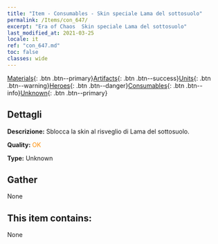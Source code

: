 ```yaml
---
title: "Item - Consumables - Skin speciale Lama del sottosuolo"
permalink: /Items/con_647/
excerpt: "Era of Chaos  Skin speciale Lama del sottosuolo"
last_modified_at: 2021-03-25
locale: it
ref: "con_647.md"
toc: false
classes: wide
---
```

 [Materials](/it/Items/){: .btn .btn--primary}[Artifacts](/it/Items/Artifacts/){: .btn .btn--success}[Units](/it/Items/Units/){: .btn .btn--warning}[Heroes](/it/Items/Heroes/){: .btn .btn--danger}[Consumables](/it/Items/Consumables/){: .btn .btn--info}[Unknown](/it/Items/Unknown/){: .btn .btn--primary}

## Dettagli
 **Descrizione:** Sblocca la skin al risveglio di Lama del sottosuolo.

 **Quality:** <span style="color: #FF8C00">OK</span>

 **Type:** Unknown

## Gather

  None

## This item contains:

  None


